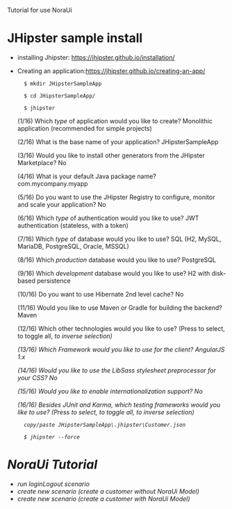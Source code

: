 Tutorial for use NoraUi

# JHipster sample install

* installing Jhipster: https://jhipster.github.io/installation/
* Creating an application:https://jhipster.github.io/creating-an-app/

        $ mkdir JHipsterSampleApp
    
        $ cd JHipsterSampleApp/
    
        $ jhipster
    
    (1/16) Which *type* of application would you like to create? Monolithic application (recommended for simple projects)
    
    (2/16) What is the base name of your application? JHipsterSampleApp
    
    (3/16) Would you like to install other generators from the JHipster Marketplace? No
    
    (4/16) What is your default Java package name? com.mycompany.myapp
    
    (5/16) Do you want to use the JHipster Registry to configure, monitor and scale your application? No
    
    (6/16) Which *type* of authentication would you like to use? JWT authentication (stateless, with a token)
    
    (7/16) Which *type* of database would you like to use? SQL (H2, MySQL, MariaDB, PostgreSQL, Oracle, MSSQL)
    
    (8/16) Which *production* database would you like to use? PostgreSQL
    
    (9/16) Which *development* database would you like to use? H2 with disk-based persistence
    
    (10/16) Do you want to use Hibernate 2nd level cache? No
    
    (11/16) Would you like to use Maven or Gradle for building the backend? Maven
    
    (12/16) Which other technologies would you like to use? (Press <space> to select, <a> to toggle all, <i> to inverse selection)
    
    (13/16) Which *Framework* would you like to use for the client? AngularJS 1.x
    
    (14/16) Would you like to use the LibSass stylesheet preprocessor for your CSS? No
    
    (15/16) Would you like to enable internationalization support? No
    
    (16/16) Besides JUnit and Karma, which testing frameworks would you like to use? (Press <space> to select, <a> to toggle all, <i> to inverse selection)
        
        copy/paste JHipsterSampleApp\.jhipster\Customer.json
    
        $ jhipster --force

# NoraUi Tutorial

* run loginLogout scenario
* create new scenario (create a customer without NoraUi Model)
* create new scenario (create a customer with NoraUi Model)
